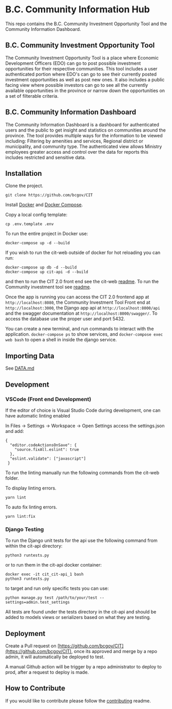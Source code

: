 # B.C. Community Information Hub

This repo contains the B.C. Community Investment Opportunity Tool and the Community Information Dashboard.

## B.C. Community Investment Opportunity Tool

The Community Investment Opportunity Tool is a place where Economic Development Officers (EDO) can go to post possible investment opportunities for their respective communities. This tool includes a user authenticated portion where EDO's can go to see their currently posted investment opportunities as well as post new ones. It also includes a public facing view where possible investors can go to see all the currently available opportunities in the province or narrow down the opportunities on a set of filterable
criteria.

## B.C. Community Information Dashboard

The Community Information Dashboard is a dashboard for authenticated users and the public to get insight and statistics on communities around the province. The tool provides multiple ways for the information to be viewed including: Filtering by amenities and services, Regional district or municipality, and community type. The authenticated view allows Ministry employees greater access and control over the data for reports this includes restricted and sensitive data.

## Installation

Clone the project.

```
git clone https://github.com/bcgov/CIT
```

Install [Docker](https://docs.docker.com/engine/install/ubuntu/) and [Docker Compose](https://docs.docker.com/compose/install/).

Copy a local config template:

```
cp .env.template .env
```

To run the entire project in Docker use:

```
docker-compose up -d --build
```

If you wish to run the cit-web outside of docker for hot reloading you can run:

```
docker-compose up db -d --build
docker-compose up cit-api -d --build
```

and then to run the CIT 2.0 front end see the cit-web [readme](/cit-web/readme.md). To run the Community investment tool see [readme](/cit3.0-web/readme.md).

Once the app is running you can access the CIT 2.0 frontend app at `http://localhost:8080`, the Community Investment Tool Front end at `http://localhost:3000`, the Django app api at `http://localhost:8000/api` and the swagger documentation at `http://localhost:8000/swagger/`. To access the database use the proper user and port 5432.

You can create a new terminal, and run commands to interact with the application. `docker-compose ps` to show services, and `docker-compose exec web bash` to open a shell in inside the django service.

## Importing Data

See [DATA.md](DATA.md)

## Development

### VSCode (Front end Development)

If the editor of choice is Visual Studio Code during development, one can have automatic linting enabled

In Files -> Settings -> Workspace -> Open Settings access the settings.json and add:

```
{
  "editor.codeActionsOnSave": {
    "source.fixAll.eslint": true
  },
  "eslint.validate": ["javascript"]
 }
```

To run the linting manually run the following commands from the cit-web folder.

To display linting errors.

```
yarn lint
```

To auto fix linting errors.

```
yarn lint:fix
```

### Django Testing

To run the Django unit tests for the api use the following command from within the cit-api directory:

```
python3 runtests.py
```

or to run them in the cit-api docker container:

```
docker exec -it cit_cit-api_1 bash
python3 runtests.py
```

to target and run only specific tests you can use:

```
python manage.py test /path/to/your/test --settings=admin.test_settings
```

All tests are found under the tests directory in the cit-api and should be added to models views or serializers based on what they are testing.

## Deployment

Create a Pull request on [https://github.com/bcgov/CIT](https://github.com/bcgov/CIT), once its approved and merge by a repo admin, it will automatically be deployed to test.

A manual Github action will be trigger by a repo administrator to deploy to prod, after a request to deploy is made.

## How to Contribute

If you would like to contribute please follow the [contributing](CONTRIBUTING.md) readme.
